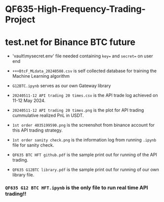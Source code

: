 # QF635-High-Frequency-Trading-Project
# test.net for Binance BTC future
* 'vault\mysecret.env' file needed containing `key=` and `secret=` on user end
* `+++BtcF_MLdata_20240508.csv` is self collected database for training the Machine Learning algorithm
* `G12BTC.ipynb` serves as our own Gateway library
  
* `20240511-12 API trading 20 times.csv` is the API trade log achieved on 11-12 May 2024.
* `20240511-12 API trading 20 times.png` is the plot for API trading cummulative realized PnL in USDT.
* `1st order 4035199590.png` is the screenshot from binance account for this API trading strategy.
* `1st order sanity check.png` is the information log from running `.ipynb` file for sanity check.
* `QF635 BTC HFT github.pdf` is the sample print out for running of the API trading.
* `QF635 G12BTC library.pdf` is the sample print out for running of our own library file.
 
### `QF635 G12 BTC HFT.ipynb` is the only file to run real time API trading!!
